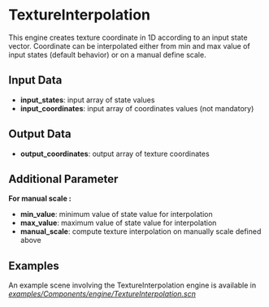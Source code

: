 TextureInterpolation
====================

This engine creates texture coordinate in 1D according to an input state vector. Coordinate can be interpolated either from min and max value of input states (default behavior) or on a manual define scale.

Input Data
----------

-   **input\_states**: input array of state values
-   **input\_coordinates**: input array of coordinates values (not mandatory)

Output Data
----------

-   **output\_coordinates**: output array of texture coordinates

Additional Parameter
-------------------

**For manual scale :**

-   **min\_value**: minimum value of state value for interpolation
-   **max\_value**: maximum value of state value for interpolation
-   **manual\_scale**: compute texture interpolation on manually scale defined above

Examples
--------

An example scene involving the TextureInterpolation engine is available in [*examples/Components/engine/TextureInterpolation.scn*](https://github.com/sofa-framework/sofa/blob/master/examples/Components/engine/TextureInterpolation.scn)